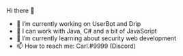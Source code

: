Hi there 👋

- 🔭 I’m currently working on UserBot and Drip
- 💬 I can work with Java, C# and a bit of JavaScript
- 🌱 I’m currently learning about security web development
- 📫 How to reach me: Carl.#9999 (Discord)

